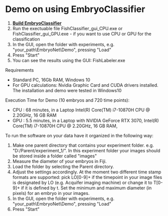 # Demo on using EmbryoClassifier

1) <a href="http://embryonet.de/tutorial.html"><b>  Build EmbryoClassifier </b></a> 
2) Run the exectuable file FishClassifier_gui_CPU.exe or FishClassifier_gui_GPU.exe - if you want to use CPU or GPU for the classification
3) In the GUI, open the folder with experiments, e.g. "your_path\EmbryoNet\Demo", pressing "Load"
4) Press "Start"
5) You can see the results using the GUI: FishLabeler.exe


Requirements

- Standard PC, 16Gb RAM, Windows 10
- For GPU calculations: Nvidia Graphic Card and CUDA drivers installed. The installation and demo were tested in Windows10

Execution Time for Demo (10 embryos and 720 time points):

- CPU : 68 minutes,  in a Laptop Intel(R) Core(TM) i7-10870H CPU @ 2.20GHz, 16 GB RAM
- GPU : 5.5 minutes,  in a Laptop with NVIDIA GeForce RTX 3070, Intel(R) Core(TM) i7-10870H CPU @ 2.20GHz, 16 GB RAM, 

To run the software on your data have it organized in the following way:

1) Make one parent directory that contains your experiment folder. e.g. "D:/Parent/experiment_1/". In this experiment folder your images should be stored inside a folder called "images"
2) Measure the diameter of your embryos in Fiji.
3) Load the folder by selecting the Parent directory.
4) Adjust the settings accordingly. At the moment two different time stamp formats are supported: pick LO[0-9]+ if the timepoint in your image files is designated by LO (e.g. Acquifer imaging machine) or change it to T[0-9]+ if it is defined by t. Set the minimum and maximum diameter (in pixels) for an embryo in your images.
5) In the GUI, open the folder with experiments, e.g. "your_path\EmbryoNet\Demo", pressing "Load"
6) Press "Start"
 

